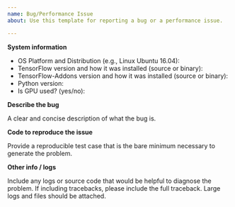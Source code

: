 ```yaml
---
name: Bug/Performance Issue
about: Use this template for reporting a bug or a performance issue.

---
```


**System information**
- OS Platform and Distribution (e.g., Linux Ubuntu 16.04):
- TensorFlow version and how it was installed (source or binary):
- TensorFlow-Addons version and how it was installed (source or binary):
- Python version:
- Is GPU used? (yes/no):

**Describe the bug**

A clear and concise description of what the bug is.

**Code to reproduce the issue**

Provide a reproducible test case that is the bare minimum necessary to generate the problem.

**Other info / logs**

Include any logs or source code that would be helpful to diagnose the problem. If including tracebacks, please include the full traceback. Large logs and files should be attached.
